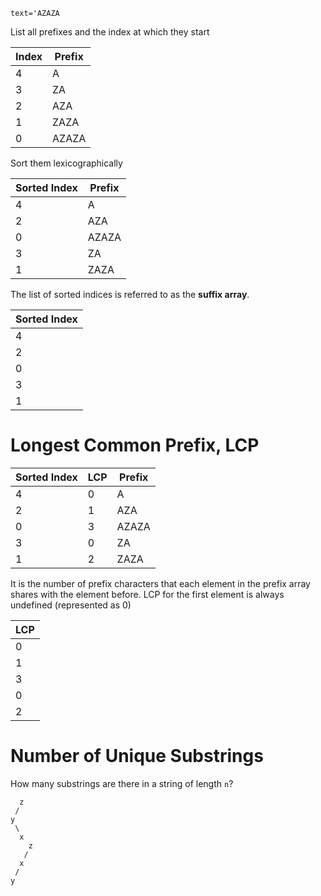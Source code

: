 `text='AZAZA`

List all prefixes and the index at which they start

| Index | Prefix |
| ----- | ------ |
| 4     | A      |
| 3     | ZA     |
| 2     | AZA    |
| 1     | ZAZA   |
| 0     | AZAZA  |
Sort them lexicographically 

| Sorted Index | Prefix |
| ------------ | ------ |
| 4            | A      |
| 2            | AZA    |
| 0            | AZAZA  |
| 3            | ZA     |
| 1            | ZAZA   |
The list of sorted indices is referred to as the **suffix array**. 

| Sorted Index |
| ------------ |
| 4            |
| 2            |
| 0            |
| 3            |
| 1            |

# Longest Common Prefix, LCP

| Sorted Index | LCP | Prefix |
| ------------ | --- | ------ |
| 4            | 0   | A      |
| 2            | 1   | AZA    |
| 0            | 3   | AZAZA  |
| 3            | 0   | ZA     |
| 1            | 2   | ZAZA   |
It is the number of prefix characters that each element in the prefix array shares with the element before. LCP for the first element is always undefined (represented as 0) 


| LCP |
| --- |
| 0   |
| 1   |
| 3   |
| 0   |
| 2   |

# Number of Unique Substrings 

How many substrings are there in a string of length `n`?


```
  z
 /
y
 \
  x
    z
   /
  x
 /
y
```